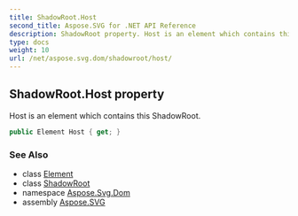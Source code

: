 ```yaml
---
title: ShadowRoot.Host
second_title: Aspose.SVG for .NET API Reference
description: ShadowRoot property. Host is an element which contains this ShadowRoot
type: docs
weight: 10
url: /net/aspose.svg.dom/shadowroot/host/
---
```

## ShadowRoot.Host property

Host is an element which contains this ShadowRoot.

```csharp
public Element Host { get; }
```

### See Also

* class [Element](../../element/)
* class [ShadowRoot](../)
* namespace [Aspose.Svg.Dom](../../../aspose.svg.dom/)
* assembly [Aspose.SVG](../../../)
